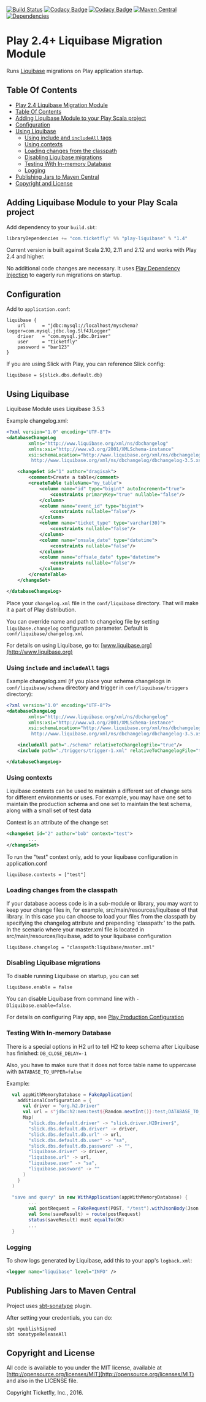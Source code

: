 [![Build Status](https://travis-ci.org/Ticketfly/play-liquibase.svg?branch=master)](https://travis-ci.org/Ticketfly/play-liquibase) 
[![Codacy Badge](https://api.codacy.com/project/badge/Coverage/7577ae541fbe4adc8d07f76f2c88ae06)](https://www.codacy.com/app/dragisak/play-liquibase?utm_source=github.com&amp;utm_medium=referral&amp;utm_content=Ticketfly/play-liquibase&amp;utm_campaign=Badge_Coverage) 
[![Codacy Badge](https://api.codacy.com/project/badge/grade/7577ae541fbe4adc8d07f76f2c88ae06)](https://www.codacy.com/app/dragisak/play-liquibase) 
[![Maven Central](https://maven-badges.herokuapp.com/maven-central/com.ticketfly/play-liquibase_2.12/badge.svg)](https://maven-badges.herokuapp.com/maven-central/com.ticketfly/play-liquibase_2.12) 
[![Dependencies](https://app.updateimpact.com/badge/692410697593786368/root.svg?config=compile)](https://app.updateimpact.com/latest/692410697593786368/root)

# Play 2.4+ Liquibase Migration Module

Runs [Liquibase](http://www.liquibase.org) migrations on Play application startup.

## Table Of Contents

* [Play 2.4  Liquibase Migration Module](#play-24-liquibase-migration-module)
* [Table Of Contents](#table-of-contents)
* [Adding Liquibase Module to your Play Scala project](#adding-liquibase-module-to-your-play-scala-project)
* [Configuration](#configuration)
* [Using Liquibase](#using-liquibase)
  * [Using include and <code>includeAll</code> tags](#using-include-and-includeall-tags)
  * [Using contexts](#using-contexts)
  * [Loading changes from the classpath](#loading-changes-from-the-classpath)
  * [Disabling Liquibase migrations](#disabling-liquibase-migrations)
  * [Testing With In-memory Database](#testing-with-in-memory-database)
  * [Logging](#logging)
* [Publishing Jars to Maven Central](#publishing-jars-to-maven-central)
* [Copyright and License](#copyright-and-license)



## Adding Liquibase Module to your Play Scala project

Add dependency to your `build.sbt`:

```scala
libraryDependencies += "com.ticketfly" %% "play-liquibase" % "1.4"
```
Current version is built against Scala 2.10, 2.11 and 2.12 and works with Play 2.4 and higher.

No additional code changes are necessary. It uses [Play Dependency Injection](https://www.playframework.com/documentation/latest/ScalaDependencyInjection)
to eagerly run migrations on startup.

## Configuration

Add to `application.conf`:

```
liquibase {
    url      = "jdbc:mysql://localhost/myschema?logger=com.mysql.jdbc.log.Slf4JLogger"
    driver   = "com.mysql.jdbc.Driver"
    user     = "ticketfly"
    password = "bar123"
}

```

If you are using Slick with Play, you can reference Slick config:

```
liquibase = ${slick.dbs.default.db}
```


## Using Liquibase

Liquibase Module uses Liquibase 3.5.3

Example changelog.xml:

```xml
<?xml version="1.0" encoding="UTF-8"?>
<databaseChangeLog
        xmlns="http://www.liquibase.org/xml/ns/dbchangelog"
        xmlns:xsi="http://www.w3.org/2001/XMLSchema-instance"
        xsi:schemaLocation="http://www.liquibase.org/xml/ns/dbchangelog
         http://www.liquibase.org/xml/ns/dbchangelog/dbchangelog-3.5.xsd">

    <changeSet id="1" author="dragisak">
        <comment>Create a table</comment>
        <createTable tableName="my_table">
            <column name="id" type="bigint" autoIncrement="true">
                <constraints primaryKey="true" nullable="false"/>
            </column>
            <column name="event_id" type="bigint">
                <constraints nullable="false"/>
            </column>
            <column name="ticket_type" type="varchar(30)">
                <constraints nullable="false"/>
            </column>
            <column name="onsale_date" type="datetime">
                <constraints nullable="false"/>
            </column>
            <column name="offsale_date" type="datetime">
                <constraints nullable="false"/>
            </column>
        </createTable>
    </changeSet>

</databaseChangeLog>
```

Place your `changelog.xml` file in the `conf/liquibase` directory. That will make it a part of Play distribution.

You can override name and path to changelog file by setting `liquibase.changelog` configuration parameter. Default is `conf/liquibase/changelog.xml`

For details on using Liquibase, go to: [www.liquibase.org](http://www.liquibase.org)

### Using `include` and `includeAll` tags

Example changelog.xml (if you place your schema changelogs in `conf/liquibase/schema` directory and trigger in `conf/liquibase/triggers` directory):

```xml
<?xml version="1.0" encoding="UTF-8"?>
<databaseChangeLog
        xmlns="http://www.liquibase.org/xml/ns/dbchangelog"
        xmlns:xsi="http://www.w3.org/2001/XMLSchema-instance"
        xsi:schemaLocation="http://www.liquibase.org/xml/ns/dbchangelog
         http://www.liquibase.org/xml/ns/dbchangelog/dbchangelog-3.5.xsd">

    <includeAll path="./schema" relativeToChangelogFile="true"/>
    <include path="./triggers/trigger-1.xml" relativeToChangelogFile="true"/>

</databaseChangeLog>
```

### Using contexts

Liquibase contexts can be used to maintain a different set of change sets for different environments or uses.  For example, you may have one set to maintain the production schema
and one set to maintain the test schema, along with a small set of test data

Context is an attribute of the change set
```xml
<changeSet id="2" author="bob" context="test">
        ...
</changeSet>
```

To run the "test" context only, add to your liquibase configuration in application.conf
```
liquibase.contexts = ["test"]
```


### Loading changes from the classpath

If your database access code is in a sub-module or library, you may want to keep your change files in, for example, src/main/resources/liquibase of that library.  In this case you can choose to load
your files from the classpath by specifying the changelog attribute and prepending 'classpath:' to the path.  In the scenario where your master.xml file is located in src/main/resources/liquibase,
add to your liquibase configuration
```
liquibase.changelog = "classpath:liquibase/master.xml"
```

### Disabling Liquibase migrations

To disable running Liquibase on startup, you can set
```
liquibase.enable = false
```

You can disable Liquibase from command line with `-Dliquibase.enable=false`.

For details on configuring Play app, see [Play Production Configuration](https://www.playframework.com/documentation/2.4.x/ProductionConfiguration)

### Testing With In-memory Database

There is a special options in H2 url to tell H2 to keep schema after Liquibase has finished: `DB_CLOSE_DELAY=-1`

Also, you have to make sure that it does not force table name to uppercase with `DATABASE_TO_UPPER=false`

Example:

```scala
  val appWithMemoryDatabase = FakeApplication(
    additionalConfiguration = {
      val driver = "org.h2.Driver"
      val url = s"jdbc:h2:mem:test${Random.nextInt()}:test;DATABASE_TO_UPPER=false;DB_CLOSE_DELAY=-1"
      Map(
        "slick.dbs.default.driver" -> "slick.driver.H2Driver$",
        "slick.dbs.default.db.driver" -> driver,
        "slick.dbs.default.db.url" -> url,
        "slick.dbs.default.db.user" -> "sa",
        "slick.dbs.default.db.password" -> "",
        "liquibase.driver" -> driver,
        "liquibase.url" -> url,
        "liquibase.user" -> "sa",
        "liquibase.password" -> ""
      )
    }
  )

  "save and query" in new WithApplication(appWithMemoryDatabase) {
        ...
        val postRequest = FakeRequest(POST, "/test").withJsonBody(Json.toJson(payload))
        val Some(saveResult) = route(postRequest)
        status(saveResult) must equalTo(OK)
        ...
  }

```

### Logging

To show logs generated by Liquibase, add this to your app's `logback.xml`:
 
```xml
<logger name="liquibase" level="INFO" />
```

## Publishing Jars to Maven Central

Project uses [sbt-sonatype](https://github.com/xerial/sbt-sonatype) plugin. 

After setting your credentials, you can do:

```
sbt +publishSigned
sbt sonatypeReleaseAll

```



## Copyright and License

All code is available to you under the MIT license, available at [http://opensource.org/licenses/MIT](http://opensource.org/licenses/MIT) and also
in the LICENSE file.

Copyright Ticketfly, Inc., 2016.

